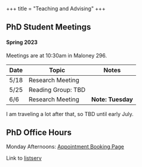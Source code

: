 +++
title = "Teaching and Advising"
+++

## PhD Student Meetings

#### Spring 2023

Meetings are at 10:30am in Maloney 296.  

| Date | Topic | Notes |
| ---- | ----- | ----- |
| 5/18 | Research Meeting |
| 5/25 | Reading Group: TBD |
| 6/6  | Research Meeting | **Note: Tuesday**

I am traveling a lot after that, so TBD until early July. 


## PhD Office Hours

Monday Afternoons: [Appointment Booking Page](https://calendar.app.google/3x7DhdbRKtNRhZSN9)  

Link to [listserv](https://listserv.bc.edu/sympa/info/murry_research)
